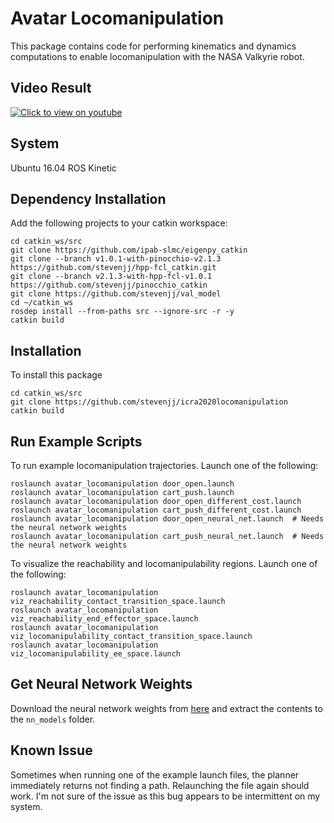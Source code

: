# Avatar Locomanipulation
This package contains code for performing kinematics and dynamics computations to enable locomanipulation with the NASA Valkyrie robot.

## Video Result
[![Click to view on youtube](http://img.youtube.com/vi/m1YBPKkvX04/0.jpg)](http://www.youtube.com/watch?v=m1YBPKkvX04 "Finding Locomanipulation Plans Quickly in the Locomotion Constrained Manifold")

## System
Ubuntu 16.04 ROS Kinetic

## Dependency Installation
Add the following projects to your catkin workspace:
````
cd catkin_ws/src
git clone https://github.com/ipab-slmc/eigenpy_catkin
git clone --branch v1.0.1-with-pinocchio-v2.1.3 https://github.com/stevenjj/hpp-fcl_catkin.git
git clone --branch v2.1.3-with-hpp-fcl-v1.0.1 https://github.com/stevenjj/pinocchio_catkin
git clone https://github.com/stevenjj/val_model
cd ~/catkin_ws
rosdep install --from-paths src --ignore-src -r -y
catkin build
````

## Installation
To install this package
````
cd catkin_ws/src
git clone https://github.com/stevenjj/icra2020locomanipulation
catkin build
````

## Run Example Scripts
To run example locomanipulation trajectories. Launch one of the following:
````
roslaunch avatar_locomanipulation door_open.launch
roslaunch avatar_locomanipulation cart_push.launch
roslaunch avatar_locomanipulation door_open_different_cost.launch
roslaunch avatar_locomanipulation cart_push_different_cost.launch
roslaunch avatar_locomanipulation door_open_neural_net.launch  # Needs the neural network weights
roslaunch avatar_locomanipulation cart_push_neural_net.launch  # Needs the neural network weights
````
To visualize the reachability and locomanipulability regions. Launch one of the following:
````
roslaunch avatar_locomanipulation viz_reachability_contact_transition_space.launch
roslaunch avatar_locomanipulation viz_reachability_end_effector_space.launch
roslaunch avatar_locomanipulation viz_locomanipulability_contact_transition_space.launch
roslaunch avatar_locomanipulation viz_locomanipulability_ee_space.launch
````

## Get Neural Network Weights
Download the neural network weights from [here](https://drive.google.com/open?id=1N88vQLRJawx_CIurzRgQNeN3DB39xbGp) and extract the contents to the `nn_models` folder.

## Known Issue
Sometimes when running one of the example launch files, the planner immediately returns not finding a path. Relaunching the file again should work. I'm not sure of the issue as this bug appears to be intermittent on my system.

